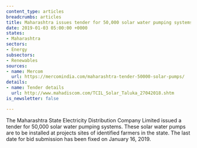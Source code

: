 ```yaml
---
content_type: articles
breadcrumbs: articles
title: Maharashtra issues tender for 50,000 solar water pumping systems
date: 2019-01-03 05:00:00 +0000
states:
- Maharashtra
sectors:
- Energy
subsectors:
- Renewables
sources:
- name: Mercom
  url: https://mercomindia.com/maharashtra-tender-50000-solar-pumps/
details:
- name: Tender details
  url: http://www.mahadiscom.com/TCIL_Solar_Taluka_27042018.shtm
is_newsletter: false

---
```

The Maharashtra State Electricity Distribution Company Limited issued a tender for 50,000 solar water pumping systems. These solar water pumps are to be installed at projects sites of identified farmers in the state. The last date for bid submission has been fixed on January 16, 2019.
